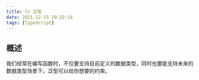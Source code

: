 ```yaml
---
title: ts 泛型
date: 2021-12-15 19:22:14
tags: [TypeScript]
---
```


## 概述

我们经常在编写函数时，不仅要支持目前定义的数据类型，同时也要能支持未来的数据类型场景下，泛型可以给你想要的约束。

<!--more-->
